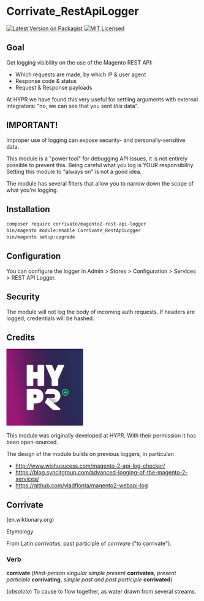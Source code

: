 # Corrivate_RestApiLogger

[![Latest Version on Packagist](https://img.shields.io/packagist/v/corrivate/magento2-rest-api-logger?color=blue)](https://packagist.org/packages/corrivate/magento2-rest-api-logger)
[![MIT Licensed](https://img.shields.io/badge/license-MIT-brightgreen.svg)](LICENSE.md)

## Goal
Get logging visibility on the use of the Magento REST API:
* Which requests are made, by which IP & user agent
* Response code & status
* Request & Response payloads

At HYPR we have found this very useful for settling arguments with external integrators: "no, we can see that you sent *this* data".

## IMPORTANT!
Improper use of logging can expose security- and personally-sensitive data.

This module is a "power tool" for debugging API issues, it is not entirely possible to prevent this. 
Being careful what you log is YOUR responsibility. Setting this module to "always on" is not a good idea.

The module has several filters that allow you to narrow down the scope of what you're logging.

## Installation

```bash
composer require corrivate/magento2-rest-api-logger
bin/magento module:enable Corrivate_RestApiLogger
bin/magento setup:upgrade
```

## Configuration

You can configure the logger in Admin > Stores > Configuration > Services > REST API Logger.

## Security

The module will not log the body of incoming auth requests. If headers are logged, credentials will be hashed.


## Credits

![HYPR](docs/hypershop_b_v__logo.jpeg)

This module was originally developed at HYPR. With their permission it has been open-sourced.

The design of the module builds on previous loggers, in particular:

* http://www.wishusucess.com/magento-2-api-log-checker/
* https://blog.syncitgroup.com/advanced-logging-of-the-magento-2-services/
* https://github.com/vladflonta/magento2-webapi-log



## Corrivate
(en.wiktionary.org)

Etymology

From Latin *corrivatus*, past participle of *corrivare* ("to corrivate").

### Verb

**corrivate** (*third-person singular simple present* **corrivates**, *present participle* **corrivating**, *simple past and past participle* **corrivated**)

(*obsolete*) To cause to flow together, as water drawn from several streams. 

